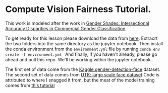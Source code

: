 # Compute Vision Fairness Tutorial.
This work is modeled after the work in [Gender Shades: Intersectional Accuracy Disparities in Commercial Gender Classification](http://proceedings.mlr.press/v81/buolamwini18a/buolamwini18a.pdf)

To get ready for this lesson please download the data from [here](https://drive.google.com/file/d/1kJYOJCQaRFXmIHnzcu4nNnxuRJwRoe3d/view?usp=sharing). Extracrt the two folders into the same directory as the jupyter notebook.
Then install the conda environment from the `environment.yml` file by running `conda env create -f environment.yml
`
And finally, if you haven't already, please go ahead and pull this repo. We'll be working within the jupyter notebook.

The first set of data come from the [Kaggle gender-detection-face](https://www.kaggle.com/gmlmrinalini/genderdetectionface) dataset.
The second set of data comes from [UTK: large scale face dataset](https://susanqq.github.io/UTKFace/)
Code is attributed to where I snagged it from, but the meat of the model training comes from [this tutorial](https://kapernikov.com/tutorial-image-classification-with-scikit-learn/)
